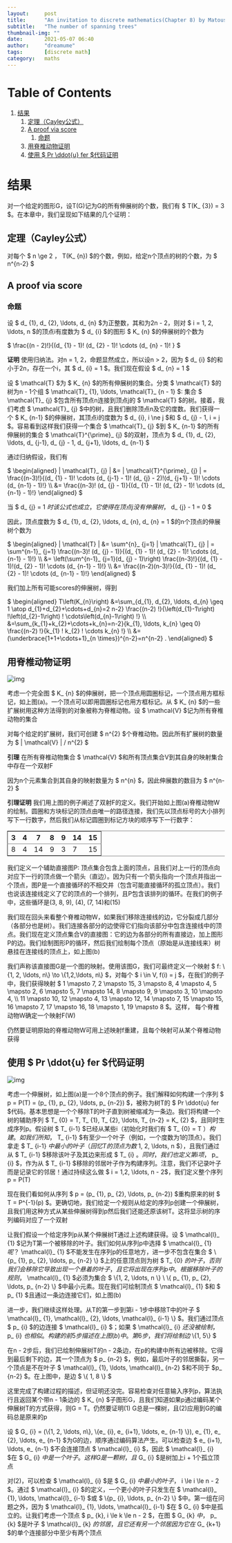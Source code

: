 ```yaml
---
layout:     post
title:      "An invitation to discrete mathematics(Chapter 8) by Matousek"
subtitle:   "The number of spanning trees"
thumbnail-img: ""
date:       2021-05-07 06:40
author:     "dreamume"
tags: 		[discrete math]
category:   maths
---
```

<head>
    <script src="https://cdn.mathjax.org/mathjax/latest/MathJax.js?config=TeX-AMS-MML_HTMLorMML" type="text/javascript"></script>
    <script type="text/x-mathjax-config">
        MathJax.Hub.Config({
            tex2jax: {
            skipTags: ['script', 'noscript', 'style', 'textarea', 'pre'],
            inlineMath: [['$','$']]
            }
        });
    </script>
</head>

# Table of Contents

1.  [结果](#org4f39a9a)
    1.  [定理（Cayley公式）](#orgfb9c108)
    2.  [A proof via score](#org6c78265)
        1.  [命题](#org6275426)
    3.  [用脊椎动物证明](#orgaa4f3ff)
    4.  [使用 $ Pr \\ddot{u} fer $代码证明](#org33f6fcc)


<a id="org4f39a9a"></a>

# 结果

对一个给定的图形G，设T(G)记为G的所有伸展树的个数，我们有 $ T(K_ {3}) = 3 $。在本章中，我们呈现如下结果的几个证明：


<a id="orgfb9c108"></a>

## 定理（Cayley公式）

对每个 $ n \\ge 2 $，$ T(K_ {n}) $的个数，例如，给定n个顶点的树的个数，为 $ n^{n-2} $


<a id="org6c78265"></a>

## A proof via score


<a id="org6275426"></a>

### 命题

设 $ d_ {1}, d_ {2}, \\ldots, d_ {n} $为正整数，其和为2n - 2，则对 $ i = 1, 2, \\ldots, n $的顶点i有度数为 $ d_ {i} $的图形 $ K_ {n} $的伸展树的个数为

$ \\frac{(n - 2)!}{(d_ {1} - 1)! (d_ {2} - 1)! \\cdots (d_ {n} - 1)! } $

**证明** 使用归纳法。对n = 1, 2，命题显然成立，所以设n > 2，因为 $ d_ {i} $的和小于2n，存在一个i，其 $ d_ {i} = 1 $。我们现在假设 $ d_ {n} = 1 $

设 $ \\mathcal{T} $为 $ K_ {n} $的所有伸展树的集合。分类 $ \\mathcal{T} $的树为n - 1个组 $ \\mathcal{T}_ {1}, \\ldots, \\mathcal{T}_ {n - 1} $: 集合 $ \\mathcal{T}_ {j} $包含所有顶点n连接到顶点j的 $ \\mathcal{T} $的树。接着，我们考虑 $ \\mathcal{T}_ {j} $中的树，且我们删除顶点n及它的度数。我们获得一个 $ K_ {n-1} $的伸展树，其顶点i的度数为 $ d_ {i}, i \\ne j $和 $ d_ {j} - 1, i = j $。容易看到这样我们获得一个集合 $ \\mathcal{T}_ {j} $到 $ K_ {n-1} $的所有伸展树的集合 $ \\mathcal{T}^{\\prime}_ {j} $的双射，顶点为 $ d_ {1}, d_ {2}, \\ldots, d_ {j-1}, d_ {j} - 1, d_ {j+1}, \\ldots, d_ {n-1} $

通过归纳假设，我们有

$ \\begin{aligned} \| \\mathcal{T}_ {j} \| &= \| \\mathcal{T}^{\\prime}_ {j} \| = \\frac{(n-3)!}{(d_ {1} - 1)! \\cdots (d_ {j-1} - 1)! (d_ {j} - 2)!(d_ {j+1} - 1)! \\cdots (d_ {n-1} - 1)!} \\\\ &= \\frac{(n-3)! (d_ {j} - 1)}{(d_ {1} - 1)! (d_ {2} - 1)! \\cdots (d_ {n-1} - 1)!} \\end{aligned} $

当 $ d_ {j} = 1 $时该公式也成立，它使得在顶点j没有伸展树，$ d_ {j} - 1 = 0 $

因此，顶点度数为 $ d_ {1}, d_ {2}, \\ldots, d_ {n}, d_ {n} = 1 $的n个顶点的伸展树个数为

$ \\begin{aligned} \| \\mathcal{T} \| &= \\sum^{n}_ {j=1} \| \\mathcal{T}_ {j} \| = \\sum^{n-1}_ {j=1} \\frac{(n-3)! (d_ {j} - 1)}{(d_ {1} - 1)! (d_ {2} - 1)! \\cdots (d_ {n-1} - 1)!} \\\\ &= \\left(\\sum^{n-1}_ {j=1}(d_ {j} - 1)\\right) \\frac{(n-3)!}{(d_ {1} - 1)!(d_ {2} - 1)! \\cdots (d_ {n-1} - 1)!} \\\\ &= \\frac{(n-2)(n-3)!}{(d_ {1} - 1)! (d_ {2} - 1)! \\cdots (d_ {n-1} - 1)!} \\end{aligned} $

我们加上所有可能scores的伸展树，得到

$ \\begin{aligned} T\\left(K_{n}\\right) &=\\sum_{d_{1}, d_{2}, \\ldots, d_{n} \\geq 1 \\atop d_{1}+d_{2}+\\cdots+d_{n}=2 n-2} \\frac{(n-2) !}{\\left(d_{1}-1\\right) !\\left(d_{2}-1\\right) ! \\cdots\\left(d_{n}-1\\right) !} \\\\ &=\\sum_{k_{1}+k_{2}+\\cdots+k_{n}=n-2}{k_{1}, \\ldots, k_{n} \\geq 0} \\frac{(n-2) !}{k_{1} ! k_{2} ! \\cdots k_{n} !} \\\\ &=(\\underbrace{1+1+\\cdots+1}_{n \\times})^{n-2}=n^{n-2} . \\end{aligned} $


<a id="orgaa4f3ff"></a>

## 用脊椎动物证明

![img](../img/vertebrate_spanning_tree.png)

考虑一个完全图 $ K_ {n} $的伸展树，把一个顶点用圆圈标记，一个顶点用方框标记，如上图(a)。一个顶点可以即用圆圈标记也用方框标记。从 $ K_ {n} $的一些扩展树用这种方法得到的对象被称为脊椎动物。设 $ \\mathcal{V} $记为所有脊椎动物的集合

对每个给定的扩展树，我们可创建 $ n^{2} $个脊椎动物。因此所有扩展树的数量为 $ \| \\mathcal{V} \| / n^{2} $

**引理** 在所有脊椎动物集合 $ \\mathcal{V} $和所有顶点集合V到其自身的映射集合中存在一个双射F

因为n个元素集合到其自身的映射数量为 $ n^{n} $，因此伸展数的数目为 $ n^{n-2} $

**引理证明** 我们用上图的例子阐述了双射F的定义。我们开始如上图(a)脊椎动物W的绘制。圆圈和方块标记的顶点由唯一的路径连接，我们先以顶点标号的大小排列写下一行数字，然后我们从标记圆圈到标记方块的顺序写下一行数字：

<table border="2" cellspacing="0" cellpadding="6" rules="groups" frame="hsides">


<colgroup>
<col  class="org-right" />

<col  class="org-right" />

<col  class="org-right" />

<col  class="org-right" />

<col  class="org-right" />

<col  class="org-right" />

<col  class="org-right" />
</colgroup>
<thead>
<tr>
<th scope="col" class="org-right">3</th>
<th scope="col" class="org-right">4</th>
<th scope="col" class="org-right">7</th>
<th scope="col" class="org-right">8</th>
<th scope="col" class="org-right">9</th>
<th scope="col" class="org-right">14</th>
<th scope="col" class="org-right">15</th>
</tr>
</thead>

<tbody>
<tr>
<td class="org-right">8</td>
<td class="org-right">4</td>
<td class="org-right">14</td>
<td class="org-right">9</td>
<td class="org-right">3</td>
<td class="org-right">7</td>
<td class="org-right">15</td>
</tr>
</tbody>
</table>

我们定义一个辅助直接图P: 顶点集合包含上面的顶点，且我们对上一行的顶点向对应下一行的顶点做一个箭头（直边）。因为只有一个箭头指向一个顶点并指出一个顶点，图P是一个直接循环的不相交并（包含可能直接循环的孤立顶点）。我们也说该连接线定义了它的顶点的一个排列，且P包含该排列的循环。在我们的例子中，这些循环是(3, 8, 9), (4), (7, 14)和(15)

我们现在回头来看整个脊椎动物W，如果我们移除连接线的边，它分裂成几部分（各部分也是树）。我们连接各部分的边使得它们指向该部分中包含连接线中的顶点。我们现在定义顶点集合V的直接图：它的边为各部分的所有直接边，加上图形P的边。我们绘制图形P的循环，然后我们绘制每个顶点（原始是从连接线来）树悬挂在连接线的顶点上，如上图(b)

我们声称该直接图G是一个图的映射。使用该图G，我们可最终定义一个映射 $ f: \\{1, 2, \\ldots, n\\} \\to \\{1,2,\\ldots, n\\} $，对每个 $ i \\in V, f(i) = j $，在我们的例子中，我们获得映射 $ 1 \\mapsto 7, 2 \\mapsto 15, 3 \\mapsto 8, 4 \\mapsto 4, 5 \\mapsto 2, 6 \\mapsto 5, 7 \\mapsto 14, 8 \\mapsto 9, 9 \\mapsto 3, 10 \\mapsto 4, \\\\ 11 \\mapsto 10, 12 \\mapsto 4, 13 \\mapsto 12, 14 \\mapsto 7, 15 \\mapsto 15, 16 \\mapsto 7, 17 \\mapsto 16, 18 \\mapsto 1, 19 \\mapsto 8 $。这样， 每个脊椎动物W确定一个映射F(W)

仍然要证明原始的脊椎动物W可用上述映射f重建，且每个映射可从某个脊椎动物获得


<a id="org33f6fcc"></a>

## 使用 $ Pr \\ddot{u} fer $代码证明

![img](../img/spanning_tree_with_code_and_reconstruction.png)

考虑一个伸展树，如上图(a)是一个8个顶点的例子。我们解释如何构建一个序列 $ p = P(T) = (p_ {1}, p_ {2}, \\ldots, p_ {n-2}) $，被称为树T的 $ Pr \\ddot{u} fer $代码。基本思想是一个个移除T的叶子直到树被缩减为一条边。我们将构建一个树的辅助序列 $ T_ {0} = T, T_ {1}, T_ {2}, \\ldots, T_ {n-2} = K_ {2} $，且同时生成序列p。假设树 $ T_ {i-1} $已经从某些i（初始化时我们有 $ T_ {0} = T $）构建。如我们所知，$ T_ {i-1} $有至少一个叶子（例如，一个度数为1的顶点）。我们拿走 $ T_ {i-1} $中最小的叶子（回忆T的顶点为数$ 1, 2, \\ldots, n $），且我们通过从 $ T_ {i-1} $移除该叶子及其边来形成 $ T_ {i} $。同时，我们也定义第i项，$ p_ {i} $，作为从 $ T_ {i-1} $移除的邻居叶子作为构建序列。注意，我们不记录叶子而是记录它的邻居！通过持续这么做 $ i = 1,2, \\ldots, n - 2$，我们定义整个序列p = P(T)

现在我们看如何从序列 $ p = (p_ {1}, p_ {2}, \\ldots, p_ {n-2}) $重构原来的树 $ T = P^{-1}(p) $。更确切地，我们给定一个规则从给定的序列p创建一个伸展树，且我们用这种方式从某些伸展树得到p然后我们还能还原该树T。这将显示树的序列编码对应了一个双射

让我们假设一个给定序列p从某个伸展树T通过上述构建获得。设 $ \\mathcal{l}_ {1} $记为T第一个被移除的叶子。我们如何从序列p中选择 $ \\mathcal{l}_ {1} $呢？$ \\mathcal{l}_ {1} $不能发生在序列p的任意地方，进一步不包含在集合 $ \\{p_ {1}, p_ {2}, \\ldots, p_ {n-2} \\} $上的任意顶点则为树 $ T_ {0} $的叶子，否则我们会移除它导致出现一个悬着的叶子，且它将出现在序列p中。根据移除叶子的规则，$ \\mathcal{l}_ {1} $必须为集合 $ \\{1, 2, \\ldots, n \\} \\ \\{ p_ {1}, p_ {2}, \\ldots, p_ {n-2} \\} $中最小元素。现在我们可绘制顶点 $ \\mathcal{l}_ {1} $和 $ p_ {1} $且通过一条边连接它们，如上图(b)

进一步，我们继续这样处理。从T的第一步到第i - 1步中移除T中的叶子 $ \\mathcal{l}_ {1}, \\mathcal{l}_ {2}, \\ldots, \\mathcal{l}_ {i-1} \\} $。我们通过顶点 $ p_ {i} $的边连接 $ \\mathcal{l}_ {i} $；如果 $ \\mathcal{l}_ {i} $还没被绘制，$ p_ {i} $也相似。构建的前5步描述在上图(b)中。第6步，我们将绘制边$ \\{1, 5\\} $

在n - 2步后，我们已绘制伸展树T的n - 2条边，在p的构建中所有边被移除。它得到最后剩下的边，其一个顶点为 $ p_ {n-2} $，例如，最后叶子的邻居撕裂，另一个顶点是不在叶子 $ \\mathcal{l}_ {1}, \\ldots, \\mathcal{l}_ {n-2} $和不同于 $p_ {n-2} $。在上图中，是边 $ \\{ 1, 8 \\} $

这里完成了构建过程的描述，但证明还没完。容易检查对任意输入序列p，算法执行且返回某个带n - 1条边的 $ K_ {n} $子图形G，且我们知道如果p通过编码某个伸展树T的方式获得，则G = T。仍然要证明(1) G总是一棵树，且(2)应用到G的编码总是原来的p

设 $ G_ {i} = (\\{1, 2, \\ldots, n\\}, \\{e_ {i}, e_ {i+1}, \\ldots, e_ {n-1} \\}), e_ {1}, e_ {2}, \\ldots, e_ {n-1} $为G的边，顺序通过编码算法产生。可以检查边 $ e_ {i+1}, \\ldots, e_ {n-1} $不会连接顶点 $ \\mathcal{l}_ {i} $，因此 $ \\mathcal{l}_ {i} $在 $ G_ {i} $中是一个叶子。这样G是一颗树，且$ G_ {i} $是树加上i + 1个孤立顶点

对(2)，可以检查 $ \\mathcal{l}_ {i} $是 $ G_ {i} $中最小的叶子，$ i \\le i \\le n - 2 $。通过 $ \\mathcal{l}_ {i} $的定义，一个更小的叶子只发生在 $ \\mathcal{l}_ {1}, \\ldots, \\mathcal{l}_ {i-1} $或 $ \\{p_ {i}, \\ldots, p_ {n-2} \\} $中。第一组在问题之外，因为 $ \\mathcal{l}_ {1}, \\ldots, \\mathcal{l}_ {i-1} $在 $ G_ {i} $中是孤立的。让我们考虑一个顶点 $ p_ {k}, i \\le k \\le n - 2 $，在图 $ G_ {k} $中，$ p_ {k} $是叶子 $ \\mathcal{l}_ {k} $的邻居，且它还有另一个邻居因为它在$ G_ {k+1} $的单个连接部分中至少有两个顶点
